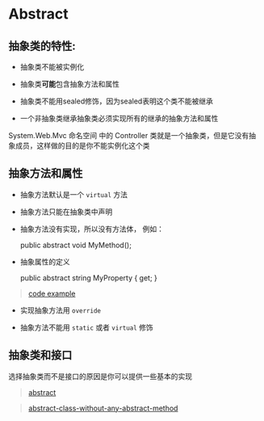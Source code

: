 # Abstract

## 抽象类的特性:

* 抽象类不能被实例化

* 抽象类**可能**包含抽象方法和属性

* 抽象类不能用sealed修饰，因为sealed表明这个类不能被继承

* 一个非抽象类继承抽象类必须实现所有的继承的抽象方法和属性

System.Web.Mvc 命名空间 中的 Controller 类就是一个抽象类，但是它没有抽象成员，这样做的目的是你不能实例化这个类

## 抽象方法和属性

* 抽象方法默认是一个 `virtual` 方法

* 抽象方法只能在抽象类中声明

* 抽象方法没有实现，所以没有方法体， 例如：

    public abstract void MyMethod();  

* 抽象属性的定义

    public abstract string MyProperty { get; }

> [code example](code/abstract)    

* 实现抽象方法用 `override`

* 抽象方法不能用 `static` 或者 `virtual` 修饰

## 抽象类和接口

选择抽象类而不是接口的原因是你可以提供一些基本的实现

> [abstract](https://docs.microsoft.com/en-us/dotnet/csharp/language-reference/keywords/abstract)

> [abstract-class-without-any-abstract-method](https://stackoverflow.com/questions/3439158/abstract-class-without-any-abstract-method)